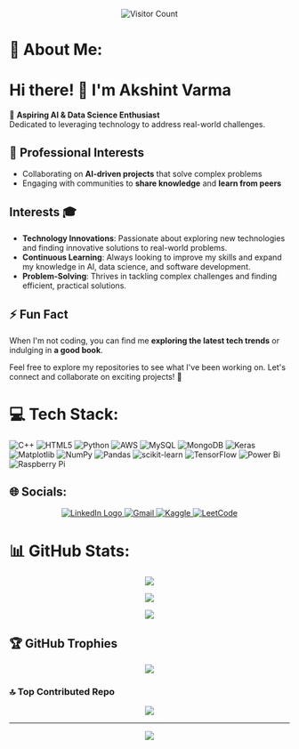 <div align="center">   

![Visitor Count](https://komarev.com/ghpvc/?username=Akshint0407&color=red&label=No%20of%20Visitors:&style=plastic"width=300) 
</div>

# 💫 About Me: 

# Hi there! 👋 I'm Akshint Varma  

🚀 **Aspiring AI & Data Science Enthusiast**  
Dedicated to leveraging technology to address real-world challenges.

## 💼 Professional Interests  
- Collaborating on **AI-driven projects** that solve complex problems  
- Engaging with communities to **share knowledge** and **learn from peers**

## Interests 🎓
- **Technology Innovations**: Passionate about exploring new technologies and finding innovative solutions to real-world problems.
- **Continuous Learning**: Always looking to improve my skills and expand my knowledge in AI, data science, and software development.
- **Problem-Solving**: Thrives in tackling complex challenges and finding efficient, practical solutions.

## ⚡ Fun Fact  
When I'm not coding, you can find me **exploring the latest tech trends** or indulging in **a good book**.  

Feel free to explore my repositories to see what I've been working on. Let's connect and collaborate on exciting projects! 🚀  


# 💻 Tech Stack:
![C++](https://img.shields.io/badge/c++-%2300599C.svg?style=for-the-badge&logo=c%2B%2B&logoColor=white) ![HTML5](https://img.shields.io/badge/html5-%23E34F26.svg?style=for-the-badge&logo=html5&logoColor=white) ![Python](https://img.shields.io/badge/python-3670A0?style=for-the-badge&logo=python&logoColor=ffdd54) ![AWS](https://img.shields.io/badge/AWS-%23FF9900.svg?style=for-the-badge&logo=amazon-aws&logoColor=white) ![MySQL](https://img.shields.io/badge/mysql-4479A1.svg?style=for-the-badge&logo=mysql&logoColor=white) ![MongoDB](https://img.shields.io/badge/MongoDB-%234ea94b.svg?style=for-the-badge&logo=mongodb&logoColor=white) ![Keras](https://img.shields.io/badge/Keras-%23D00000.svg?style=for-the-badge&logo=Keras&logoColor=white) ![Matplotlib](https://img.shields.io/badge/Matplotlib-%23ffffff.svg?style=for-the-badge&logo=Matplotlib&logoColor=black) ![NumPy](https://img.shields.io/badge/numpy-%23013243.svg?style=for-the-badge&logo=numpy&logoColor=white) ![Pandas](https://img.shields.io/badge/pandas-%23150458.svg?style=for-the-badge&logo=pandas&logoColor=white) ![scikit-learn](https://img.shields.io/badge/scikit--learn-%23F7931E.svg?style=for-the-badge&logo=scikit-learn&logoColor=white) ![TensorFlow](https://img.shields.io/badge/TensorFlow-%23FF6F00.svg?style=for-the-badge&logo=TensorFlow&logoColor=white) ![Power Bi](https://img.shields.io/badge/power_bi-F2C811?style=for-the-badge&logo=powerbi&logoColor=black) ![Raspberry Pi](https://img.shields.io/badge/-Raspberry_Pi-C51A4A?style=for-the-badge&logo=Raspberry-Pi)


## 🌐 Socials:
<div align="center">
  <a href="https://linkedin.com/in/Akshint-Varma" target="_blank">
    <img src="https://img.shields.io/badge/LinkedIn-0077B5?style=for-the-badge&logo=linkedin&logoColor=white" alt="LinkedIn Logo">  
  </a>
  <a href="mailto:akshintv7@gmail.com" target="_blank">
    <img src="https://img.shields.io/badge/Gmail-D93025?style=for-the-badge&logo=gmail&logoColor=white" alt="Gmail">
  </a>
  <a href="https://www.kaggle.com/akshintvarma" target="_blank">
    <img src="https://img.shields.io/badge/Kaggle-20BEFF?style=for-the-badge&logo=kaggle&logoColor=white" alt="Kaggle">
  </a>
  <a href="https://leetcode.com/u/Akshint0407/" target="_blank">
    <img src="https://img.shields.io/badge/LeetCode-FFA116?style=for-the-badge&logo=leetcode&logoColor=white" alt="LeetCode">
  </a>
</div>


# 📊 GitHub Stats:
<div align="center">
  
![](https://github-readme-stats.vercel.app/api?username=Akshint0407&theme=dark&hide_border=false&include_all_commits=false&count_private=false)<br/>

![](https://github-readme-streak-stats.herokuapp.com/?user=Akshint0407&theme=dark&hide_border=false)<br/>

![](https://github-readme-stats.vercel.app/api/top-langs/?username=Akshint0407&theme=dark&hide_border=false&include_all_commits=false&count_private=false&layout=compact)
</div>

## 🏆 GitHub Trophies
<div align="center">

![](https://github-profile-trophy.vercel.app/?username=Akshint0407&theme=radical&no-frame=false&no-bg=false&margin-w=4)
</div>

### 🔝 Top Contributed Repo
<div align="center">

![](https://github-contributor-stats.vercel.app/api?username=Akshint0407&limit=5&theme=dark&combine_all_yearly_contributions=true)

---
[![](https://visitcount.itsvg.in/api?id=Akshint0407&icon=6&color=0)](https://visitcount.itsvg.in)
</div>
